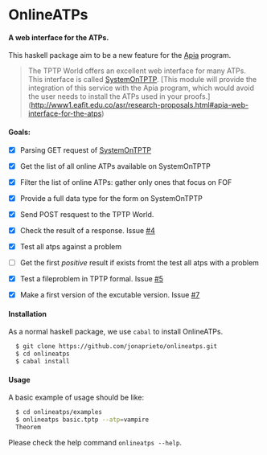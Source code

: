 # OnlineATPs

#### A web interface for the ATPs.

This haskell package aim to be a new feature for the [Apia](https://github.com/asr/apia)
program.

> The TPTP World offers an excellent web interface for many ATPs.
This interface is called [SystemOnTPTP](http://www.cs.miami.edu/~tptp/cgi-bin/SystemOnTPTP).
[This module will provide the integration of this service with the Apia program,
which would avoid the user needs to install the ATPs used in your proofs.]
(http://www1.eafit.edu.co/asr/research-proposals.html#apia-web-interface-for-the-atps)

#### Goals:

  - [x] Parsing GET request of [SystemOnTPTP](http://www.cs.miami.edu/~tptp/cgi-bin/SystemOnTPTP)
  - [x] Get the list of all online ATPs available on SystemOnTPTP
  - [x] Filter the list of online ATPs: gather only ones that focus on FOF
  - [x] Provide a full data type for the form on SystemOnTPTP
  - [x] Send POST resquest to the TPTP World.
  - [x] Check the result of a response. Issue [#4](https://github.com/jonaprieto/OnlineATPs/issues/4)
  - [x] Test all atps against a problem
  - [ ] Get the first *positive* result if exists fromt the test all atps with a problem
  - [x] Test a fileproblem in TPTP formal. Issue [#5](https://github.com/jonaprieto/OnlineATPs/issues/5)
  - [x] Make a first version of the excutable version. Issue [#7](https://github.com/jonaprieto/OnlineATPs/issues/5)


#### Installation

As a normal haskell package, we use `cabal` to install OnlineATPs.

```bash
  $ git clone https://github.com/jonaprieto/onlineatps.git
  $ cd onlineatps
  $ cabal install
```

#### Usage

A basic example of usage should be like:

```bash
  $ cd onlineatps/examples
  $ onlineatps basic.tptp --atp=vampire
  Theorem
```
Please check the help command `onlineatps --help`.

